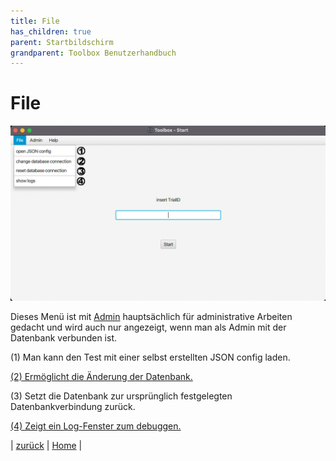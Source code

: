 ```yaml
---
title: File
has_children: true
parent: Startbildschirm
grandparent: Toolbox Benutzerhandbuch
---
```

# File

![Home-File](resources/index.png)

Dieses Menü ist mit [Admin](../admin.md) hauptsächlich für administrative Arbeiten gedacht und wird auch nur angezeigt, wenn man als Admin mit der Datenbank verbunden ist.

(1) Man kann den Test mit einer selbst erstellten JSON config laden.

[(2) Ermöglicht die Änderung der Datenbank.](change-database.md)

(3) Setzt die Datenbank zur ursprünglich festgelegten Datenbankverbindung zurück.

[(4) Zeigt ein Log-Fenster zum debuggen.](log.md)

| [zurück](../index.md) | [Home](../../index.md) |
